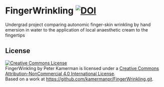 # FingerWrinkling [![DOI](https://zenodo.org/badge/doi/10.5281/zenodo.32002.svg)](http://dx.doi.org/10.5281/zenodo.32002)
Undergrad project comparing autonomic finger-skin wrinkling by hand emersion in water to the application of local anaesthetic cream to the fingertips

## License
<a rel="license" href="http://creativecommons.org/licenses/by-nc/4.0/"><img alt="Creative Commons License" style="border-width:0" src="https://i.creativecommons.org/l/by-nc/4.0/88x31.png" /></a><br /><span xmlns:dct="http://purl.org/dc/terms/" property="dct:title">FingerWinkling</span> by <span xmlns:cc="http://creativecommons.org/ns#" property="cc:attributionName">Peter Kamerman</span> is licensed under a <a rel="license" href="http://creativecommons.org/licenses/by-nc/4.0/">Creative Commons Attribution-NonCommercial 4.0 International License</a>.<br />Based on a work at <a xmlns:dct="http://purl.org/dc/terms/" href="https://github.com/kamermanpr/FingerWrinkling.git" rel="dct:source">https://github.com/kamermanpr/FingerWrinkling.git</a>.
